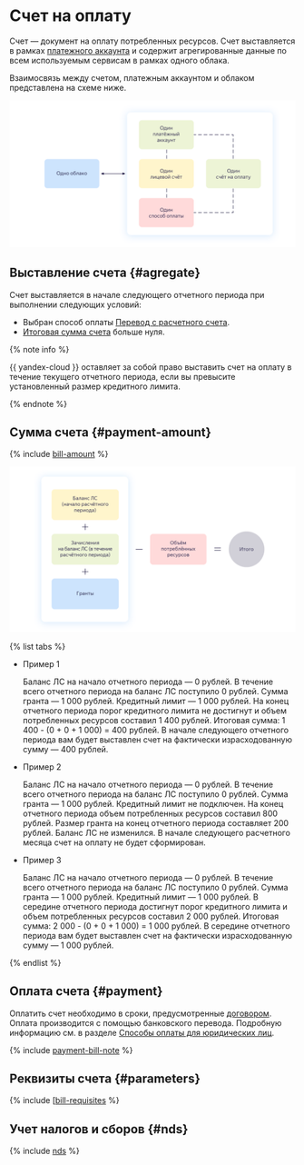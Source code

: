 # Счет на оплату

Счет — документ на оплату потребленных ресурсов. Счет выставляется в рамках [платежного аккаунта](billing-account.md) и содержит агрегированные данные по всем используемым сервисам в рамках одного облака.

Взаимосвязь между счетом, платежным аккаунтом и облаком представлена на схеме ниже.

![image](../_assets/1-1-cloud.png)

## Выставление счета {#agregate}

Счет выставляется в начале следующего отчетного периода при выполнении следующих условий:
* Выбран способ оплаты [Перевод с расчетного счета](../payment/payment-methods-business.md).
* [Итоговая сумма счета](#payment-amount) больше нуля.

{% note info %}

{{ yandex-cloud }} оставляет за собой право выставить счет на оплату в течение текущего отчетного периода, если вы превысите установленный размер кредитного лимита.

{% endnote %}

## Сумма счета {#payment-amount}

{% include [bill-amount](../_includes/bill-amount.md) %}

![image](../_assets/formula.png)

{% list tabs %}


- Пример 1

  Баланс ЛС на начало отчетного периода — 0 рублей.
  В течение всего отчетного периода на баланс ЛС поступило 0 рублей.
  Сумма гранта — 1 000 рублей.
  Кредитный лимит — 1 000 рублей.
  На конец отчетного периода порог кредитного лимита не достигнут и объем потребленных ресурсов составил 1 400 рублей.
  Итоговая сумма: 1 400 - (0 + 0 + 1 000) = 400 рублей.
  В начале следующего отчетного периода вам будет выставлен счет на фактически израсходованную сумму — 400 рублей.

- Пример 2

  Баланс ЛС на начало отчетного периода — 0 рублей.
  В течение всего отчетного периода на баланс ЛС поступило 0 рублей.
  Сумма гранта — 1 000 рублей.
  Кредитный лимит не подключен.
  На конец отчетного периода объем потребленных ресурсов составил 800 рублей.
  Размер гранта на конец отчетного периода составляет 200 рублей. Баланс ЛС не изменился.
  В начале следующего расчетного месяца счет на оплату не будет сформирован.

- Пример 3

  Баланс ЛС на начало отчетного периода — 0 рублей.
  В течение всего отчетного периода на баланс ЛС поступило 0 рублей.
  Сумма гранта — 1 000 рублей.
  Кредитный лимит — 1 000 рублей.
  В середине отчетного периода достигнут порог кредитного лимита и объем потребленных ресурсов составил 2 000 рублей.
  Итоговая сумма: 2 000 - (0 + 0 + 1 000) = 1 000 рублей.
  В середине отчетного периода вам будет выставлен счет на фактически израсходованную сумму — 1 000 рублей.


{% endlist %}

## Оплата счета {#payment}

Оплатить счет необходимо в сроки, предусмотренные [договором](../concepts/contract.md). Оплата производится с помощью банковского перевода. Подробную информацию см. в разделе [Способы оплаты для юридических лиц](../payment/payment-methods-business.md).

{% include [payment-bill-note](../_includes/payment-bill-note.md) %}

## Реквизиты счета {#parameters}

{% include [[bill-requisites](../_includes/bill-requisites.md) %}

## Учет налогов и сборов {#nds}

{% include [nds](../_includes/nds.md) %}